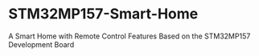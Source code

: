 # STM32MP157-Smart-Home
A Smart Home with Remote Control Features Based on the STM32MP157 Development Board
